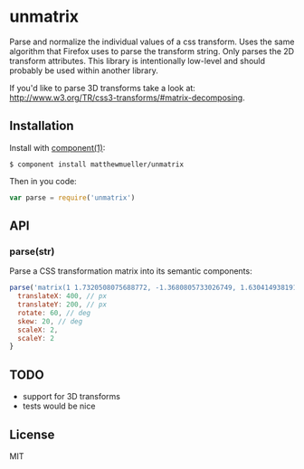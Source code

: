 
# unmatrix

  Parse and normalize the individual values of a css transform.
  Uses the same algorithm that Firefox uses to parse the transform string.
  Only parses the 2D transform attributes. This library is intentionally low-level
  and should probably be used within another library.

  If you'd like to parse 3D transforms take a look at:
  http://www.w3.org/TR/css3-transforms/#matrix-decomposing.

## Installation

  Install with [component(1)](http://component.io):

    $ component install matthewmueller/unmatrix

Then in you code:

```js
var parse = require('unmatrix')
```

## API

### parse(str)

Parse a CSS transformation matrix into its semantic components:

```js
parse('matrix(1 1.7320508075688772, -1.3680805733026749, 1.6304149381918094, 400, 200)') == {
  translateX: 400, // px
  translateY: 200, // px
  rotate: 60, // deg
  skew: 20, // deg
  scaleX: 2,
  scaleY: 2
}
```

## TODO

- support for 3D transforms
- tests would be nice

## License

  MIT
